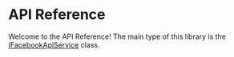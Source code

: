 # API Reference

Welcome to the API Reference! The main type of this library is the [IFacebookApiService](SimpleSoft.AspNetCore.FacebookGraphApi.Interfaces.IFacebookApiService.html) class.
